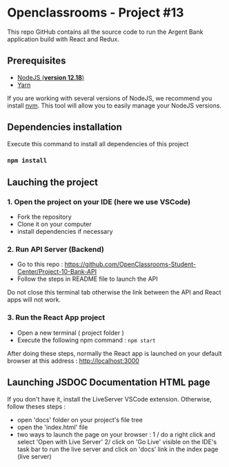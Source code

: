 # Openclassrooms - Project #13

This repo GitHub contains all the source code to run the Argent Bank application build with React and Redux.

## Prerequisites

- [NodeJS (**version 12.18**)](https://nodejs.org/en/)
- [Yarn](https://yarnpkg.com/)

If you are working with several versions of NodeJS, we recommend you install [nvm](https://github.com/nvm-sh/nvm). This tool will allow you to easily manage your NodeJS versions.

## Dependencies installation

Execute this command to install all dependencies of this project
### `npm install `

## Lauching the project

### 1. Open the project on your IDE (here we use VSCode)

- Fork the repository
- Clone it on your computer
- install dependencies if necessary

### 2. Run API Server (Backend)

- Go to this repo : https://github.com/OpenClassrooms-Student-Center/Project-10-Bank-API 
- Follow the steps in README file to launch the API

Do not close this terminal tab otherwise the link between the API and React apps will not work.

### 3. Run the React App project
- Open a new terminal ( project folder )
- Execute the following npm command : `npm start `

After doing these steps, normally the React app is launched on your default browser at this address : [http://localhost:3000](http://localhost:3000)


## Launching JSDOC Documentation HTML page

If you don't have it, install the LiveServer VSCode extension.
Otherwise, follow theses steps : 
- open 'docs' folder on your project's file tree
- open the 'index.html' file
- two ways to launch the page on your browser : 
    1 / do a right click and select 'Open with Live Server'
    2/ click on 'Go Live' visible on the IDE's task bar to run the live server and click on 'docs' link in the index page (live server)